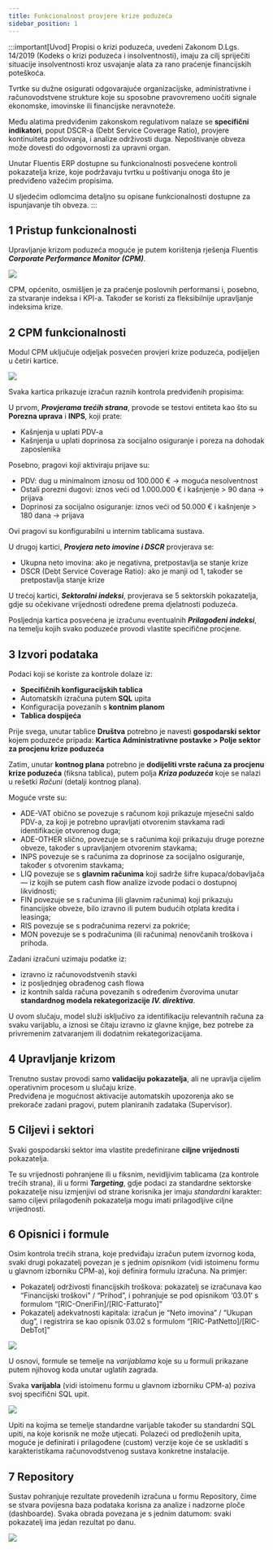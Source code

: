 ```yaml
---
title: Funkcionalnost provjere krize poduzeća 
sidebar_position: 1
---
```


:::important[Uvod]
Propisi o krizi poduzeća, uvedeni Zakonom D.Lgs. 14/2019 (Kodeks o krizi poduzeća i insolventnosti), imaju za cilj spriječiti situacije insolventnosti kroz usvajanje alata za rano praćenje financijskih poteškoća.

Tvrtke su dužne osigurati odgovarajuće organizacijske, administrativne i računovodstvene strukture koje su sposobne pravovremeno uočiti signale ekonomske, imovinske ili financijske neravnoteže.

Među alatima predviđenim zakonskom regulativom nalaze se **specifični indikatori**, poput DSCR-a (Debt Service Coverage Ratio), provjere kontinuiteta poslovanja, i analize održivosti duga. Nepoštivanje obveza može dovesti do odgovornosti za upravni organ.

Unutar Fluentis ERP dostupne su funkcionalnosti posvećene kontroli pokazatelja krize, koje podržavaju tvrtku u poštivanju onoga što je predviđeno važećim propisima.

U sljedećim odlomcima detaljno su opisane funkcionalnosti dostupne za ispunjavanje tih obveza.
:::

## 1 Pristup funkcionalnosti 
Upravljanje krizom poduzeća moguće je putem korištenja rješenja Fluentis ***Corporate Performance Monitor (CPM)***.

![](/img/it-it/finance-area/corporate-crisis/1.png)

CPM, općenito, osmišljen je za praćenje poslovnih performansi i, posebno, za stvaranje indeksa i KPI-a. Također se koristi za fleksibilnije upravljanje indeksima krize.

## 2 CPM funkcionalnosti 
Modul CPM uključuje odjeljak posvećen provjeri krize poduzeća, podijeljen u četiri kartice. 

![](/img/it-it/finance-area/corporate-crisis/2.png)

Svaka kartica prikazuje izračun raznih kontrola predviđenih propisima:

U prvom, ***Provjerama trećih strana***, provode se testovi entiteta kao što su **Porezna uprava** i **INPS**, koji prate:

-	Kašnjenja u uplati PDV-a
-	Kašnjenja u uplati doprinosa za socijalno osiguranje i poreza na dohodak zaposlenika

Posebno, pragovi koji aktiviraju prijave su:  

-	PDV: dug u minimalnom iznosu od 100.000 € → moguća nesolventnost  
-	Ostali porezni dugovi: iznos veći od 1.000.000 € i kašnjenje > 90 dana → prijava  
-	Doprinosi za socijalno osiguranje: iznos veći od 50.000 € i kašnjenje > 180 dana → prijava  

Ovi pragovi su konfigurabilni u internim tablicama sustava. 

U drugoj kartici, ***Provjera neto imovine i DSCR*** provjerava se:

-	Ukupna neto imovina: ako je negativna, pretpostavlja se stanje krize
-	DSCR (Debt Service Coverage Ratio): ako je manji od 1, također se pretpostavlja stanje krize

U trećoj kartici, ***Sektoralni indeksi***, provjerava se 5 sektorskih pokazatelja, gdje su očekivane vrijednosti određene prema djelatnosti poduzeća.  

Posljednja kartica posvećena je izračunu eventualnih ***Prilagođeni indeksi***, na temelju kojih svako poduzeće provodi vlastite specifične procjene.  

## 3 Izvori podataka
Podaci koji se koriste za kontrole dolaze iz:

-	**Specifičnih konfiguracijskih tablica**
-	Automatskih izračuna putem **SQL** upita
-	Konfiguracija povezanih s **kontnim planom**
-	**Tablica dospijeća**

Prije svega, unutar tablice **Društva** potrebno je navesti **gospodarski sektor** kojem poduzeće pripada: **Kartica Administrativne postavke > Polje sektor za procjenu krize poduzeća**
 
Zatim, unutar **kontnog plana** potrebno je **dodijeliti vrste računa za procjenu krize poduzeća** (fiksna tablica), putem polja ***Kriza poduzeća*** koje se nalazi u rešetki *Računi* (detalji kontnog plana).  

Moguće vrste su:
 
- ADE-VAT obično se povezuje s računom koji prikazuje mjesečni saldo PDV-a, za koji je potrebno upravljati otvorenim stavkama radi identifikacije otvorenog duga;  
- ADE-OTHER slično, povezuje se s računima koji prikazuju druge porezne obveze, također s upravljanjem otvorenim stavkama;  
- INPS povezuje se s računima za doprinose za socijalno osiguranje, također s otvorenim stavkama;  
- LIQ povezuje se s **glavnim računima** koji sadrže šifre kupaca/dobavljača — iz kojih se putem cash flow analize izvode podaci o dostupnoj likvidnosti;  
- FIN povezuje se s računima (ili glavnim računima) koji prikazuju financijske obveze, bilo izravno ili putem budućih otplata kredita i leasinga;  
- RIS povezuje se s podračunima rezervi za pokriće;   
- MON povezuje se s podračunima (ili računima) nenovčanih troškova i prihoda.  

Zadani izračuni uzimaju podatke iz:
-	izravno iz računovodstvenih stavki  
-	iz posljednjeg obrađenog cash flowa  
-	iz kontnih salda računa povezanih s određenim čvorovima unutar **standardnog modela rekategorizacije** ***IV. direktiva***. 

U ovom slučaju, model služi isključivo za identifikaciju relevantnih računa za svaku varijablu, a iznosi se čitaju izravno iz glavne knjige, bez potrebe za privremenim zatvaranjem ili dodatnim rekategorizacijama.

## 4 Upravljanje krizom  
Trenutno sustav provodi samo **validaciju pokazatelja**, ali ne upravlja cijelim operativnim procesom u slučaju krize.  
Predviđena je mogućnost aktivacije automatskih upozorenja ako se prekorače zadani pragovi, putem planiranih zadataka (Supervisor).  

## 5 Ciljevi i sektori  
Svaki gospodarski sektor ima vlastite predefinirane **ciljne vrijednosti** pokazatelja.  

Te su vrijednosti pohranjene ili u fiksnim, nevidljivim tablicama (za kontrole trećih strana), ili u formi ***Targeting***, gdje podaci za standardne sektorske pokazatelje nisu izmjenjivi od strane korisnika jer imaju *standardni* karakter: samo ciljevi prilagođenih pokazatelja mogu imati prilagodljive ciljne vrijednosti.  

## 6 Opisnici i formule  
Osim kontrola trećih strana, koje predviđaju izračun putem izvornog koda, svaki drugi pokazatelj povezan je s jednim *opisnikom* (vidi istoimenu formu u glavnom izborniku CPM-a), koji definira formulu izračuna. Na primjer:  

- Pokazatelj održivosti financijskih troškova: pokazatelj se izračunava kao “Financijski troškovi” / “Prihod”, i pohranjuje se pod opisnikom ‘03.01’ s formulom “[RIC-OneriFin]/[RIC-Fatturato]”
- Pokazatelj adekvatnosti kapitala: izračun je “Neto imovina” / “Ukupan dug”, i registrira se kao opisnik 03.02 s formulom “[RIC-PatNetto]/[RIC-DebTot]”

![](/img/it-it/finance-area/corporate-crisis/5.png)

U osnovi, formule se temelje na *varijablama* koje su u formuli prikazane putem njihovog koda unutar uglatih zagrada.  

Svaka **varijabla** (vidi istoimenu formu u glavnom izborniku CPM-a) poziva svoj specifični SQL upit.  
 
![](/img/it-it/finance-area/corporate-crisis/6.png)

Upiti na kojima se temelje standardne varijable također su standardni SQL upiti, na koje korisnik ne može utjecati. Polazeći od predloženih upita, moguće je definirati i prilagođene (custom) verzije koje će se uskladiti s karakteristikama računovodstvenog sustava konkretne instalacije. 

## 7 Repository

Sustav pohranjuje rezultate provedenih izračuna u formu Repository, čime se stvara povijesna baza podataka korisna za analize i nadzorne ploče (dashboarde).
Svaka obrada povezana je s jednim datumom: svaki pokazatelj ima jedan rezultat po danu.  
 
![](/img/it-it/finance-area/corporate-crisis/7.png)




